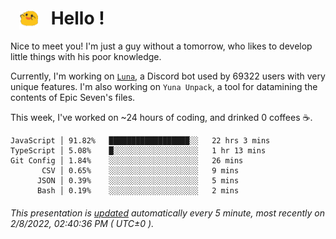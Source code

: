 <h1>   <img src="./spoink.gif" style="vertical-align:middle;" width="30px">   Hello ! </h1>

Nice to meet you! I'm just a guy without a tomorrow, who likes to develop little things with his poor knowledge.

Currently, I'm working on <a href='https://github.com/Asgarrrr/Luna'>`Luna`</a>, a Discord bot used by 69322 users with very unique features. I'm also working on `Yuna Unpack`, a tool for datamining the contents of Epic Seven's files.

This week, I've worked on ~24 hours of coding, and drinked 0 coffees ☕.

```
JavaScript │ 91.82%   ██████████████████░░   22 hrs 3 mins
TypeScript │ 5.08%    █░░░░░░░░░░░░░░░░░░░   1 hr 13 mins
Git Config │ 1.84%    ░░░░░░░░░░░░░░░░░░░░   26 mins
       CSV │ 0.65%    ░░░░░░░░░░░░░░░░░░░░   9 mins
      JSON │ 0.39%    ░░░░░░░░░░░░░░░░░░░░   5 mins
      Bash │ 0.19%    ░░░░░░░░░░░░░░░░░░░░   2 mins
```

###### This presentation is [updated](https://github.com/Asgarrrr) automatically every 5 minute, most recently on 2/8/2022, 02:40:36 PM ( UTC±0 ).